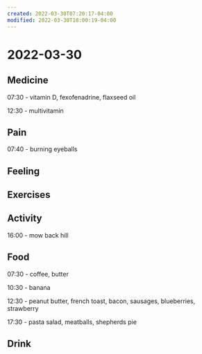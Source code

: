```yaml
---
created: 2022-03-30T07:20:17-04:00
modified: 2022-03-30T18:00:19-04:00
---
```


# 2022-03-30

## Medicine

07:30 - vitamin D, fexofenadrine, flaxseed oil

12:30 - multivitamin


## Pain

07:40 - burning eyeballs


## Feeling


## Exercises


## Activity

16:00 - mow back hill


## Food

07:30 - coffee, butter

10:30 - banana

12:30 - peanut butter, french toast, bacon, sausages, blueberries, strawberry

17:30 - pasta salad, meatballs, shepherds pie


## Drink
